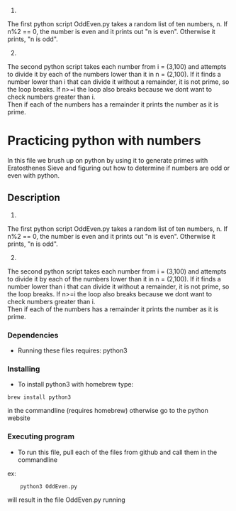 1.
The first python script OddEven.py takes a random list of ten numbers, n. If n%2 == 0, the number is even 
and it prints out "n is even". Otherwise it prints, "n is odd".


2.
The second python script takes each number from i = (3,100) and attempts to divide it by each of the numbers lower
than it in n = (2,100). If it finds a number lower than i that can divide it without a remainder, it is not prime,
so the loop breaks. If n>=i the loop also breaks because we dont want to check numbers greater than i.  
Then if each of the numbers has a remainder it prints the number as it is prime. 

# Practicing python with numbers

In this file we brush up on python by using it to generate primes with Eratosthenes Sieve and figuring out how to determine if numbers are odd or even with python.

## Description
1.
The first python script OddEven.py takes a random list of ten numbers, n. If n%2 == 0, the number is even 
and it prints out "n is even". Otherwise it prints, "n is odd".


2.
The second python script takes each number from i = (3,100) and attempts to divide it by each of the numbers lower
than it in n = (2,100). If it finds a number lower than i that can divide it without a remainder, it is not prime,
so the loop breaks. If n>=i the loop also breaks because we dont want to check numbers greater than i.  
Then if each of the numbers has a remainder it prints the number as it is prime. 


### Dependencies

* Running these files requires: python3
### Installing

* To install python3 with homebrew type:
```
brew install python3
```
in the commandline (requires homebrew)
otherwise go to the python website

### Executing program

* To run this file, pull each of the files from github and call them in the commandline

ex:
```
    python3 OddEven.py
```
will result in the file OddEven.py running